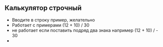 ## Калькулятор строчный

- Вводите в строку пример, желательно 
- Работает с примерами (12 + 10) / 30 
- не работает если поставить подряд два знака например  (12 + 10) / - 30
- 